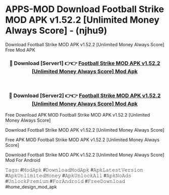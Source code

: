 # APPS-MOD Download Football Strike MOD APK v1.52.2 [Unlimited Money Always Score] - (njhu9)
Download Football Strike MOD APK v1.52.2 [Unlimited Money Always Score] Free Mod APK

<div align="center">
<h3>🔴 Download [Server1] 👉👉 <a href="https://apk-comot.site?title=Football_Strike_MOD_APK_v1.52.2_[Unlimited_Money_Always_Score]">Football Strike MOD APK v1.52.2 [Unlimited Money Always Score] Mod Apk</a></h3><br>

<h3>🔴 Download [Server2] 👉👉 <a href="https://apk-comot.site?title=Football_Strike_MOD_APK_v1.52.2_[Unlimited_Money_Always_Score]">Football Strike MOD APK v1.52.2 [Unlimited Money Always Score] Mod Apk</a></h3>
</div>


Free Download APK MOD Football Strike MOD APK v1.52.2 [Unlimited Money Always Score]

Download Football Strike MOD APK v1.52.2 [Unlimited Money Always Score] 

Free APK MOD Football Strike MOD APK v1.52.2 [Unlimited Money Always Score] 

Download Football Strike MOD APK v1.52.2 [Unlimited Money Always Score] Mod For Android

𝚃𝚊𝚐𝚜: #𝙼𝚘𝚍𝙰𝚙𝚔 #𝙳𝚘𝚠𝚗𝚕𝚘𝚊𝚍𝙼𝚘𝚍𝙰𝚙𝚔 #𝙰𝚙𝚔𝙻𝚊𝚝𝚎𝚜𝚝𝚅𝚎𝚛𝚜𝚒𝚘𝚗 #𝙰𝚙𝚔𝚄𝚗𝚕𝚒𝚖𝚒𝚝𝚎𝚍𝙼𝚘𝚗𝚎𝚢 #𝙰𝚙𝚔𝚄𝚗𝚕𝚘𝚌𝚔𝙰𝚕𝚕 #𝙰𝚙𝚔𝙽𝚘𝙰𝚍𝚜 #𝚄𝚗𝚕𝚘𝚌𝚔𝙿𝚛𝚎𝚖𝚒𝚞𝚖 #𝙵𝚘𝚛𝙰𝚗𝚍𝚛𝚘𝚒𝚍 #𝙵𝚛𝚎𝚎𝙳𝚘𝚠𝚗𝚕𝚘𝚊𝚍 #home_design_mod_apk